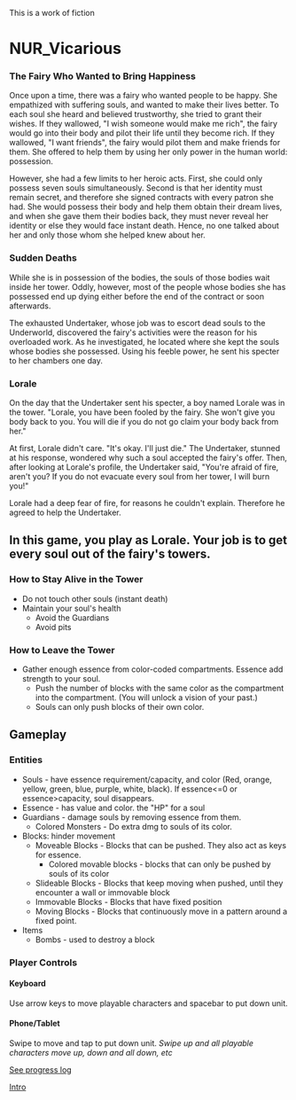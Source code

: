 This is a work of fiction

# NUR_Vicarious
### The Fairy Who Wanted to Bring Happiness
Once upon a time, there was a fairy who wanted people to be happy. She empathized with suffering souls, and wanted to make their lives better. To each soul she heard and believed trustworthy, she tried to grant their wishes. If they wallowed, "I wish someone would make me rich", the fairy would go into their body and pilot their life until they become rich. If they wallowed, "I want friends", the fairy would pilot them and make friends for them. She offered to help them by using her only power in the human world: possession.

However, she had a few limits to her heroic acts. First, she could only possess seven souls simultaneously. Second is that her identity must remain secret, and therefore she signed contracts with every patron she had. She would possess their body and help them obtain their dream lives, and when she gave them their bodies back, they must never reveal her identity or else they would face instant death. Hence, no one talked about her and only those whom she helped knew about her. 

### Sudden Deaths
While she is in possession of the bodies, the souls of those bodies wait inside her tower. Oddly, however, most of the people whose bodies she has possessed end up dying either before the end of the contract or soon afterwards.

The exhausted Undertaker, whose job was to escort dead souls to the Underworld, discovered the fairy's activities were the reason for his overloaded work. As he investigated, he located where she kept the souls whose bodies she possessed. Using his feeble power, he sent his specter to her chambers one day.

### Lorale
On the day that the Undertaker sent his specter, a boy named Lorale was in the tower. "Lorale, you have been fooled by the fairy. She won't give you body back to you. You will die if you do not go claim your body back from her."

At first, Lorale didn't care. "It's okay. I'll just die."
The Undertaker, stunned at his response, wondered why such a soul accepted the fairy's offer. Then, after looking at Lorale's profile, the Undertaker said, "You're afraid of fire, aren't you? If you do not evacuate every soul from her tower, I will burn you!"

Lorale had a deep fear of fire, for reasons he couldn't explain. Therefore he agreed to help the Undertaker.

## In this game, you play as Lorale. Your job is to get every soul out of the fairy's towers.

### How to Stay Alive in the Tower
* Do not touch other souls (instant death)
* Maintain your soul's health
    * Avoid the Guardians
    * Avoid pits
### How to Leave the Tower
* Gather enough essence from color-coded compartments. Essence add strength to your soul.
    * Push the number of blocks with the same color as the compartment into the compartment. (You will unlock a vision of your past.)
    * Souls can only push blocks of their own color.
    
## Gameplay
### Entities
* Souls - have essence requirement/capacity, and color (Red, orange, yellow, green, blue, purple, white, black). If essence<=0 or essence>capacity, soul disappears.
* Essence - has value and color. the "HP" for a soul
* Guardians - damage souls by removing essence from them.
  * Colored Monsters - Do extra dmg to souls of its color.
* Blocks: hinder movement
  * Moveable Blocks - Blocks that can be pushed. They also act as keys for essence.
    * Colored movable blocks - blocks that can only be pushed by souls of its color
  * Slideable Blocks - Blocks that keep moving when pushed, until they encounter a wall or immovable block  
  * Immovable Blocks - Blocks that have fixed position
  * Moving Blocks - Blocks that continuously move in a pattern around a fixed point.
* Items
  * Bombs - used to destroy a block
  
### Player Controls
#### Keyboard
Use arrow keys to move playable characters and spacebar to put down unit.
#### Phone/Tablet
Swipe to move and tap to put down unit.
*Swipe up and all playable characters move up, down and all down, etc*

[See progress log](https://nurexperiments.home.blog/log/ "NUR Experiment GDX Developer's Log")

[Intro](Intro.html)

